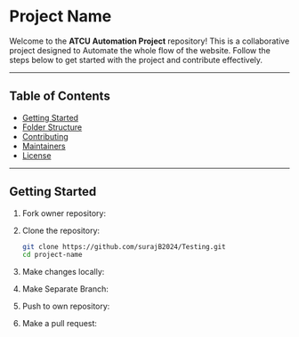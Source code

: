 
# Project Name

Welcome to the **ATCU Automation Project** repository! This is a collaborative project designed to Automate the whole flow of the website. 
Follow the steps below to get started with the project and contribute effectively.

---

## Table of Contents

- [Getting Started](#getting-started)
- [Folder Structure](#folder-structure)
- [Contributing](#contributing)
- [Maintainers](#maintainers)
- [License](#license)

---

## Getting Started
1. Fork owner repository:

2. Clone the repository:
   ```bash
   git clone https://github.com/surajB2024/Testing.git
   cd project-name

3. Make changes locally:

4. Make Separate Branch:

5. Push to own repository:

6. Make a pull request:
  
   
